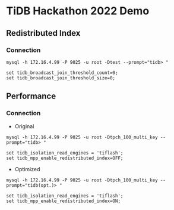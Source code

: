 # TiDB Hackathon 2022 Demo

## Redistributed Index

### Connection

```
mysql -h 172.16.4.99 -P 9025 -u root -Dtest --prompt="tidb> "

set tidb_broadcast_join_threshold_count=0;
set tidb_broadcast_join_threshold_size=0;
```

## Performance

### Connection

* Original

```
mysql -h 172.16.4.99 -P 9025 -u root -Dtpch_100_multi_key --prompt="tidb> "

set tidb_isolation_read_engines = 'tiflash';
set tidb_mpp_enable_redistributed_index=OFF;
```

* Optimized
```
mysql -h 172.16.4.99 -P 9025 -u root -Dtpch_100_multi_key --prompt="tidb(opt.)> "

set tidb_isolation_read_engines = 'tiflash';
set tidb_mpp_enable_redistributed_index=ON;
```
